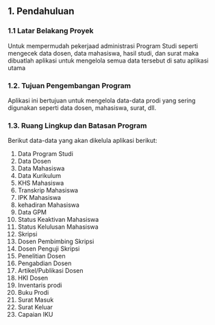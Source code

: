 ## 1. Pendahuluan
### 1.1 Latar Belakang Proyek
Untuk mempermudah pekerjaad administrasi Program Studi seperti mengecek data dosen, data mahasiswa, hasil studi, dan surat maka dibuatlah aplikasi untuk mengelola semua data tersebut di satu aplikasi utama

### 1.2. Tujuan Pengembangan Program
Aplikasi ini bertujuan untuk mengelola data-data prodi yang sering digunakan seperti data dosen, mahasiswa, surat, dll.

### 1.3. Ruang Lingkup dan Batasan Program
Berikut data-data yang akan dikelula aplikasi berikut:

1. Data Program Studi
1. Data Dosen
1. Data Mahasiswa
1. Data Kurikulum
1. KHS Mahasiswa
1. Transkrip Mahasiswa
1. IPK Mahasiswa
1. kehadiran Mahasiswa
1. Data GPM
1. Status Keaktivan Mahasiswa
1. Status Kelulusan Mahasiswa
1. Skripsi
1. Dosen Pembimbing Skripsi
1. Dosen Penguji Skripsi
1. Penelitian Dosen
1. Pengabdian Dosen
1. Artikel/Publikasi Dosen
1. HKI Dosen
1. Inventaris prodi
1. Buku Prodi
1. Surat Masuk
1. Surat Keluar
1. Capaian IKU